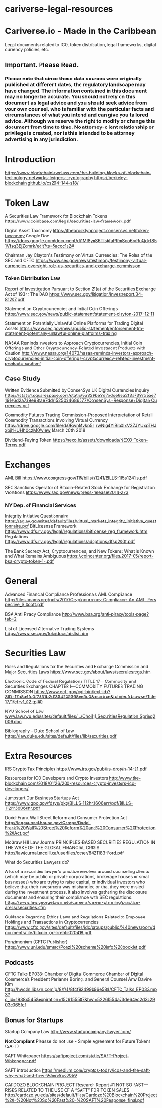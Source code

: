 # cariverse-legal-resources
# Cariverse.io - Made in the Caribbean
Legal documents related to ICO, token distribution, legal frameworks, digital currency policies, etc.

## Important. Please Read. 
### Please note that since these data sources were originally published at different dates, the regulatory landscape may have changed. The information contained in this document may no longer be accurate. You should not rely on this document as legal advice and you should seek advice from your own counsel, who is familiar with the particular facts and circumstances of what you intend and can give you tailored advice. Although we reserve the right to modify or change this document from time to time. No attorney-client relationship or privilege is created, nor is this intended to be attorney advertising in any jurisdiction. 

# Introduction
https://www.blockchainlawclass.com/the-building-blocks-of-blockchain-technology-networks-ledgers-cryptography
https://berkeley-blockchain.github.io/cs294-144-s18/

# Token Law

A Securities Law Framework for Blockchain Tokens
https://www.coinbase.com/legal/securities-law-framework.pdf

Digital Asset Taxonomy
https://thebrooklynproject.consensys.net/token-taxonomy
Google Doc
https://docs.google.com/document/d/1MI8ynS6TIsbfaPRmSco6roRuQdyf851Vfzq3EjZqmrk/edit?ts=5accc1e2#

Chairman Jay Clayton's Testimony on Virtual Currencies: The Roles of the SEC and CFTC
https://www.sec.gov/news/testimony/testimony-virtual-currencies-oversight-role-us-securities-and-exchange-commission

### Token Distribution Law
Report of Investigation Pursuant to Section 21(a) of the Securities Exchange Act of 1934:
The DAO
https://www.sec.gov/litigation/investreport/34-81207.pdf

Statement on Cryptocurrencies and Initial Coin Offerings
https://www.sec.gov/news/public-statement/statement-clayton-2017-12-11

Statement on Potentially Unlawful Online Platforms for Trading Digital Assets
https://www.sec.gov/news/public-statement/enforcement-tm-statement-potentially-unlawful-online-platforms-trading


NASAA Reminds Investors to Approach Cryptocurrencies, Initial Coin Offerings and Other Cryptocurrency-Related Investment Products with Caution
http://www.nasaa.org/44073/nasaa-reminds-investors-approach-cryptocurrencies-initial-coin-offerings-cryptocurrency-related-investment-products-caution/

## Case Study

Written Evidence Submitted by ConsenSys
UK Digital Currencies Inquiry
https://static1.squarespace.com/static/5a329be3d7bdce9ea2f3a738/t/5ae7191e6d2a739e98fae7dd/1525094686577/ConsenSys+Response+Digital+Currencies.pdf

Commodity Futures Trading Commission-Proposed Interpretation of Retail Commodity Transactions Involving Virtual Currency
https://drive.google.com/file/d/0BwnMvkp5r_rwNlg4YlBib0IxV3ZJYUxpTHJxbjhHUHhOczM0/view
March 20th 2018

Dividend-Paying Token
https://nexo.io/assets/downloads/NEXO-Token-Terms.pdf

# Exchanges
AML Bill
https://www.congress.gov/115/bills/s1241/BILLS-115s1241is.pdf

SEC Sanctions Operator of Bitcoin-Related Stock Exchange for Registration Violations
https://www.sec.gov/news/press-release/2014-273

### NY Dep. of Financial Services
Integrity Initiative Questionnaire
https://ag.ny.gov/sites/default/files/virtual_markets_integrity_initiative_questionnaire.pdf
BitLicesnse Framework
https://www.dfs.ny.gov/legal/regulations/bitlicense_reg_framework.htm 
Regulations
https://www.dfs.ny.gov/legal/regulations/adoptions/dfsp200t.pdf

The Bank Secrecy Act, Cryptocurrencies,
and New Tokens: What is Known and
What Remains Ambiguous
https://coincenter.org/files/2017-05/report-bsa-crypto-token-1-.pdf

# General
Advanced Financial Compliance Professionals
AML Compliance
http://files.acams.org/pdfs/2017/Cryptocurrency_Compliance_An_AML_Perspective_S.Scott.pdf

BSA Anti Piracy Compliance
http://www.bsa.org/anti-piracy/tools-page?tab=2
 
List of Licensed Alternative Trading Systems
https://www.sec.gov/foia/docs/atslist.htm
 
# Securities Law
	
Rules and Regulations for the Securities and Exchange Commission and Major Securities Laws
https://www.sec.gov/about/laws/secrulesregs.htm

Electronic Code of Federal Regulations
TITLE 17—Commodity and Securities Exchanges
CHAPTER I—COMMODITY FUTURES TRADING COMMISSION
https://www.ecfr.gov/cgi-bin/text-idx?SID=17a8a6fc0f7831b2df354235368ee5c0&mc=true&tpl=/ecfrbrowse/Title17/17cfrv1_02.tpl#0

NYU School of Law
www.law.nyu.edu/sites/default/files/.../Choi[1].SecuritiesRegulation.Spring2006.doc

Bibliography - Duke School of Law
https://law.duke.edu/sites/default/files/lib/securities.pdf

# Extra Resources

IRS Crypto Tax Principles
https://www.irs.gov/pub/irs-drop/n-14-21.pdf

Resources for ICO Developers and Crypto Investors
http://www.the-blockchain.com/2018/01/26/200-resources-crypto-investors-ico-developers/

Jumpstart Our Business Startups Act
https://www.gpo.gov/fdsys/pkg/BILLS-112hr3606enr/pdf/BILLS-112hr3606enr.pdf

Dodd-Frank Wall Street Reform and Consumer Protection
Act 
http://legcounsel.house.gov/Comps/Dodd-Frank%20Wall%20Street%20Reform%20and%20Consumer%20Protection%20Act.pdf

McGraw Hill Law Journal
PRINCIPLES-BASED SECURITIES REGULATION IN THE
WAKE OF THE GLOBAL FINANCIAL CRISIS
http://lawjournal.mcgill.ca/userfiles/other/8421183-Ford.pdf

What do Securities Lawyers do?

A lot of a securities lawyer's practice revolves around counseling clients (which may be public or private corporations, brokerage houses or small businesses) who are trying to raise capital, or individual investors who believe that their investment was mishandled or that they were misled during the investment process. It also involves gathering the disclosure documents and ensuring their compliance with SEC regulations.
https://www.law.georgetown.edu/careers/career-planning/practice-areas/securities.cfm

Guidance Regarding Ethics Laws and Regulations Related to Employee
Holdings and Transactions in Cryptocurrencies 
https://www.cftc.gov/sites/default/files/idc/groups/public/%40newsroom/documents/file/bitcoin_grelrrehtc020418.pdf

Ponzimonium (CFTC Publisher)
https://www.unl.edu/smmc/Ponzi%20scheme%20info%20booklet.pdf

## Podcasts
CFTC Talks EP033: Chamber of Digital Commerce
Chamber of Digital Commerce’s President Perianne Boring, and General Counsel Amy Davine Kim
http://hwcdn.libsyn.com/p/8/f/4/8f4f92499b96e588/CFTC_Talks_EP033.mp3?c_id=19384545&expiration=1526155587&hwt=52261554a73de64ec2d3c2903c065fcf

## Bonus for Startups
Startup Company Law
http://www.startupcompanylawyer.com/

**Not Compliant** Pleasse do not use - Simple Agreement for Future Tokens (SAFT)

SAFT Whitepaper
https://saftproject.com/static/SAFT-Project-Whitepaper.pdf

SAFT introduction
https://medium.com/cryptos-today/icos-and-the-saft-why-what-and-how-9dee58cc0059

CARDOZO BLOCKCHAIN PROJECT
Research Report #1
NOT SO FAST—RISKS RELATED TO THE
USE OF A “SAFT” FOR TOKEN SALES
http://cardozo.yu.edu/sites/default/files/Cardozo%20Blockchain%20Project%20-%20Not%20So%20Fast%20-%20SAFT%20Response_final.pdf

